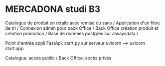 # MERCADONA studi B3

Catalogue de produit en retails avec remise ou sans /
Application d'un filtre de tri /
Connexion admin pour back Office /
Back Office création produit et création promotion /
Base de données postgres sur alwaysdata /

Point d'entrée appli FastApi: start.py sur serveur uvicorn
 --> uvicorn start:app

Catalogue: accès public /
Back Office: accès privés
